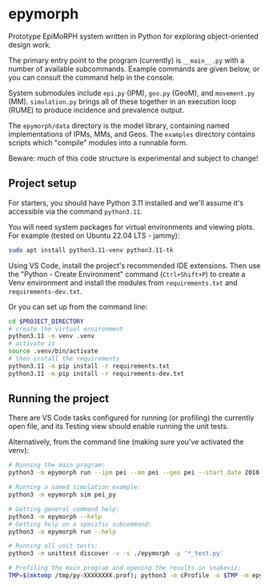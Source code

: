 # epymorph

Prototype EpiMoRPH system written in Python for exploring object-oriented design work.

The primary entry point to the program (currently) is `__main__.py` with a number of available subcommands. Example commands are given below, or you can consult the command help in the console.

System submodules include `epi.py` (IPM), `geo.py` (GeoM), and `movement.py` (MM). `simulation.py` brings all of these together in an execution loop (RUME) to produce incidence and prevalence output.

The `epymorph/data` directory is the model library, containing named implementations of IPMs, MMs, and Geos. The `examples` directory contains scripts which "compile" modules into a runnable form.

Beware: much of this code structure is experimental and subject to change!

## Project setup

For starters, you should have Python 3.11 installed and we'll assume it's accessible via the command `python3.11`.

You will need system packages for virtual environments and viewing plots. For example (tested on Ubuntu 22.04 LTS - jammy):

```bash
sudo apt install python3.11-venv python3.11-tk
```

Using VS Code, install the project's recommended IDE extensions. Then use the "Python - Create Environment" command (`Ctrl+Shift+P`) to create a Venv environment and install the modules from `requirements.txt` and `requirements-dev.txt`.

Or you can set up from the command line:

```bash
cd $PROJECT_DIRECTORY
# create the virtual environment
python3.11 -m venv .venv
# activate it
source .venv/bin/activate
# then install the requirements
python3.11 -m pip install -r requirements.txt
python3.11 -m pip install -r requirements-dev.txt
```

## Running the project

There are VS Code tasks configured for running (or profiling) the currently open file, and its Testing view should enable running the unit tests.

Alternatively, from the command line (making sure you've activated the venv):

```bash
# Running the main program:
python3 -m epymorph run --ipm pei --mm pei --geo pei --start_date 2010-01-01 --duration 150d --chart e0

# Running a named simulation example:
python3 -m epymorph sim pei_py

# Getting general command help:
python3 -m epymorph --help
# Getting help on a specific subcommand:
python3 -m epymorph run --help

# Running all unit tests:
python3 -m unittest discover -v -s ./epymorph -p '*_test.py'

# Profiling the main program and opening the results in snakeviz:
TMP=$(mktemp /tmp/py-XXXXXXXX.prof); python3 -m cProfile -o $TMP -m epymorph sim pei_py --profile; snakeviz $TMP
```
